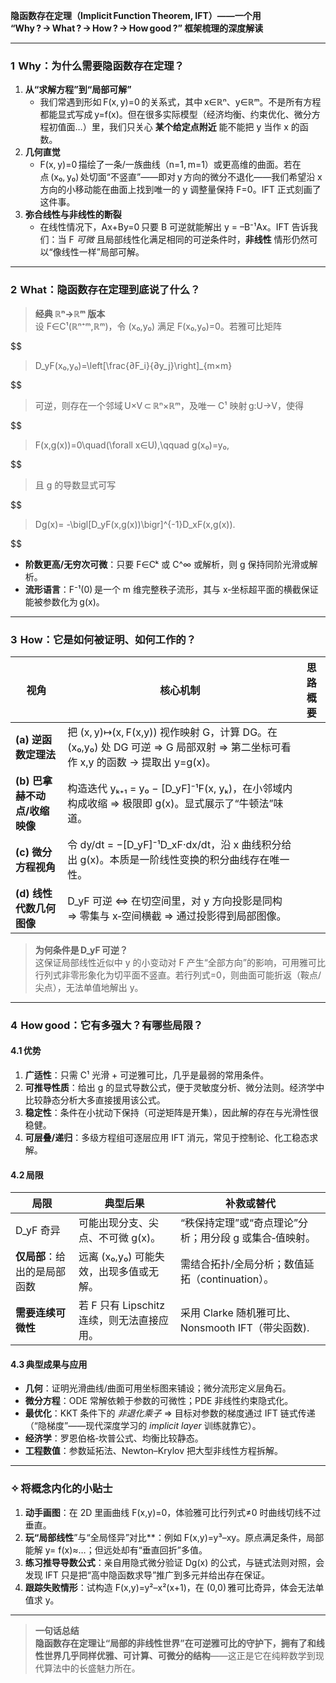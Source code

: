 **隐函数存在定理（Implicit Function Theorem, IFT）——一个用 “Why ? → What ? → How ? → How good ?” 框架梳理的深度解读**

---

### 1  Why：为什么需要隐函数存在定理？  
1. **从“求解方程”到“局部可解”**  
   - 我们常遇到形如 F(x, y)=0 的关系式，其中 x∈ℝⁿ、y∈ℝᵐ。不是所有方程都能显式写成 y=f(x)。但在很多实际模型（经济均衡、约束优化、微分方程初值面…）里，我们只关心 **某个给定点附近** 能不能把 y 当作 x 的函数。  
2. **几何直觉**  
   - F(x, y)=0 描绘了一条/一族曲线（n=1, m=1）或更高维的曲面。若在点 (x₀, y₀) 处切面“不竖直”——即对 y 方向的微分不退化——我们希望沿 x 方向的小移动能在曲面上找到唯一的 y 调整量保持 F=0。IFT 正式刻画了这件事。  
3. **弥合线性与非线性的断裂**  
   - 在线性情况下，Ax+By=0 只要 B 可逆就能解出 y = –B⁻¹Ax。IFT 告诉我们：当 F *可微* 且局部线性化满足相同的可逆条件时，**非线性** 情形仍然可以“像线性一样”局部可解。  

---

### 2  What：隐函数存在定理到底说了什么？  
> **经典 ℝⁿ→ℝᵐ 版本**  
> 设 F∈C¹(ℝⁿ⁺ᵐ,ℝᵐ)，令 (x₀,y₀) 满足 F(x₀,y₀)=0。若雅可比矩阵  
> 
$$
> D_yF(x₀,y₀)=\left[\frac{∂F_i}{∂y_j}\right]_{m×m}
>
$$
  
> 可逆，则存在一个邻域 U×V ⊂ ℝⁿ×ℝᵐ，及唯一 C¹ 映射 g:U→V，使得  
> 
$$
> F(x,g(x))=0\quad(\forall x∈U),\qquad g(x₀)=y₀,
>
$$
  
> 且 g 的导数显式可写  
> 
$$
> Dg(x)= -\bigl[D_yF(x,g(x))\bigr]^{-1}D_xF(x,g(x)).
>
$$
  

- **阶数更高/无穷次可微**：只要 F∈Cᵏ 或 C^∞ 或解析，则 g 保持同阶光滑或解析。  
- **流形语言**：F⁻¹(0) 是一个 m 维完整秩子流形，其与 x‑坐标超平面的横截保证能被参数化为 g(x)。  

---

### 3  How：它是如何被证明、如何工作的？  

| 视角 | 核心机制 | 思路概要 |
|------|----------|---------|
| **(a) 逆函数定理法** | 把 (x, y)↦(x, F(x,y)) 视作映射 G，计算 DG。在 (x₀,y₀) 处 DG 可逆 ⇒ G 局部双射 ⇒ 第二坐标可看作 x,y 的函数 → 提取出 y=g(x)。 |
| **(b) 巴拿赫不动点/收缩映像** | 构造迭代  yₖ₊₁ = y₀ − [D_yF]⁻¹F(x, yₖ)，在小邻域内构成收缩 ⇒ 极限即 g(x)。显式展示了“牛顿法”味道。 |
| **(c) 微分方程视角** | 令 dy/dt = −[D_yF]⁻¹D_xF·dx/dt，沿 x 曲线积分给出 g(x)。本质是一阶线性变换的积分曲线存在唯一性。 |
| **(d) 线性代数几何图像** | D_yF 可逆 ⇔ 在切空间里，对 y 方向投影是同构 ⇒ 零集与 x‑空间横截 ⇒ 通过投影得到局部图像。 |

> **为何条件是 D_yF 可逆？**  
> 这保证局部线性近似中 y 的小变动对 F 产生“全部方向”的影响，可用雅可比行列式非零形象化为切平面不竖直。若行列式=0，则曲面可能折返（鞍点/尖点），无法单值地解出 y。

---

### 4  How good：它有多强大？有哪些局限？  

#### 4.1 优势  
1. **广适性**：只需 C¹ 光滑 + 可逆雅可比，几乎是最弱的常用条件。  
2. **可推导性质**：给出 g 的显式导数公式，便于灵敏度分析、微分法则。经济学中比较静态分析大多直接援用该公式。  
3. **稳定性**：条件在小扰动下保持（可逆矩阵是开集），因此解的存在与光滑性很稳健。  
4. **可层叠/递归**：多级方程组可逐层应用 IFT 消元，常见于控制论、化工稳态求解。  

#### 4.2 局限  
| 局限 | 典型后果 | 补救或替代 |
|------|----------|-----------|
| D_yF 奇异 | 可能出现分支、尖点、不可微 g(x)。 | “秩保持定理”或“奇点理论”分析；用分段 g 或集合‑值映射。 |
| **仅局部**：给出的是局部函数 | 远离 (x₀,y₀) 可能失效，出现多值或无解。 | 需结合拓扑/全局分析；数值延拓（continuation）。 |
| **需要连续可微性** | 若 F 只有 Lipschitz 连续，则无法直接应用。 | 采用 Clarke 随机雅可比、Nonsmooth IFT（带尖函数). |

#### 4.3 典型成果与应用  
- **几何**：证明光滑曲线/曲面可用坐标图来铺设；微分流形定义层角石。  
- **微分方程**：ODE 常解依赖于参数的可微性；PDE 非线性约束隐式化。  
- **最优化**：KKT 条件下的 *非退化乘子* ⇒ 目标对参数的梯度通过 IFT 链式传递（“隐梯度”——现代深度学习的 *implicit layer* 训练就靠它）。  
- **经济学**：罗恩伯格‑坎普公式、均衡比较静态。  
- **工程数值**：参数延拓法、Newton–Krylov 把大型非线性方程拆解。  

---

### ✧ 将概念内化的小贴士  
1. **动手画图**：在 2D 里画曲线 F(x,y)=0，体验雅可比行列式≠0 时曲线切线不过垂直。  
2. **玩“局部线性**”与“全局怪异”对比**：例如 F(x,y)=y³–xy。原点满足条件，局部能解 y= f(x)≈…；但远处却有“垂直回折”多值。  
3. **练习推导导数公式**：亲自用隐式微分验证 Dg(x) 的公式，与链式法则对照，会发现 IFT 只是把“高中隐函数求导”推广到多元并给出存在保证。  
4. **跟踪失败情形**：试构造 F(x,y)=y²–x²(x+1)，在 (0,0) 雅可比奇异，体会无法单值求 y。  

---

> **一句话总结**  
> **隐函数存在定理让“局部的非线性世界”在可逆雅可比的守护下，拥有了和线性世界几乎同样优雅、可计算、可微分的结构**——这正是它在纯粹数学到现代算法中的长盛魅力所在。